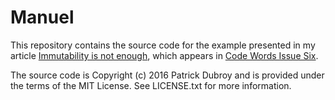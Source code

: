 # Manuel

This repository contains the source code for the example presented in my
article [Immutability is not enough][article], which appears in [Code Words
Issue Six][six].

[article]: https://codewords.recurse.com/issues/six/immutability-is-not-enough/
[six]: https://codewords.recurse.com/issues/six

The source code is Copyright (c) 2016 Patrick Dubroy and is provided under
the terms of the MIT License. See LICENSE.txt for more information.
